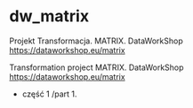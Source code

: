 # dw_matrix

Projekt Transformacja. MATRIX. DataWorkShop https://dataworkshop.eu/matrix 

Transformation project MATRIX. DataWorkShop https://dataworkshop.eu/matrix 

* część 1 /part 1.
